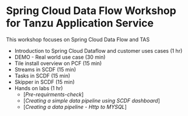 # Spring Cloud Data Flow Workshop for Tanzu Application Service

This workshop focuses on Spring Cloud Data Flow and TAS

* Introduction to Spring Cloud Dataflow and customer uses cases (1 hr)
* DEMO - Real world use case (30 min)
* Tile install overview on PCF (15 min)
* Streams in SCDF (15 min)
* Tasks in SCDF  (15 min)
* Skipper in SCDF (15 min)
* Hands on labs (1 hr)
    * [_Pre-requirments-check_]
    * [_Creating a simple data pipeline using SCDF dashboard_]
    * [_Creating a data pipeline  - Http to MYSQL_]
